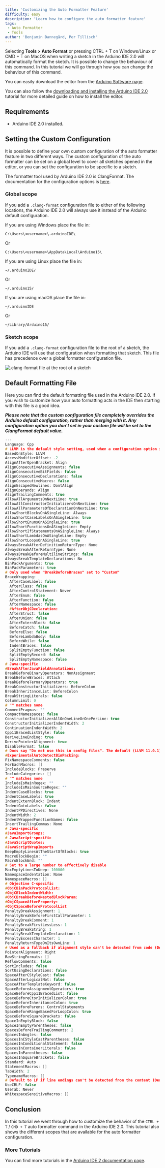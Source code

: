 ```yaml
---
title: 'Customizing the Auto Formatter Feature'
difficulty: easy
description: 'Learn how to configure the auto formatter feature'
tags:
 - Auto Formatter
 - Tools
author: 'Benjamin Dannegård, Per Tillisch'
---
```


Selecting **Tools > Auto Format** or pressing CTRL + T on Windows/Linux or CMD + T on MacOS when writing a sketch in the Arduino IDE 2.0 will automatically format the sketch. It is possible to change the behaviour of this command. In this tutorial we will go through how you can change the behaviour of this command. 

You can easily download the editor from the [Arduino Software page](https://www.arduino.cc/en/software#experimental-software). 

You can also follow the [downloading and installing the Arduino IDE 2.0](/en/Tutorial/getting-started-with-ide-v2/ide-v2-downloading-and-installing) tutorial for more detailed guide on how to install the editor.

## Requirements

- Arduino IDE 2.0 installed. 

## Setting the Custom Configuration

It is possible to define your own custom configuration of the auto formatter feature in two different ways. The custom configuration of the auto formatter can be set on a global level to cover all sketches opened in the editor, or you can set the configuration to be specific to a sketch.

The formatter tool used by Arduino IDE 2.0 is ClangFormat. The documentation for the configuration options is [here](https://clang.llvm.org/docs/ClangFormatStyleOptions.html).

### Global scope
If you add a `.clang-format` configuration file to either of the following locations, the Arduino IDE 2.0 will always use it instead of the Arduino default configuration.

If you are using Windows place the file in:
```
C:\Users\<username>\.arduinoIDE\
```
Or
```
C:\Users\<username>\AppData\Local\Arduino15\
```

If you are using Linux place the file in:
```
~/.arduinoIDE/
```
Or
```
~/.arduino15/
```

If you are using macOS place the file in:
```
~/.arduinoIDE
```
Or
```
~/Library/Arduino15/
```

### Sketch scope
If you add a `.clang-format` configuration file to the root of a sketch, the Arduino IDE will use that configuration when formatting that sketch. This file has precedence over a global formatter configuration file.

![.clang-format file at the root of a sketch](assets/format-file-at-root.png)

## Default Formatting File

Here you can find the default formatting file used in the Arduino IDE 2.0. If you wish to customize how your auto formatting acts in the IDE then starting with this file is a good idea.

***Please note that the custom configuration file completely overrides the Arduino default configuration, rather than merging with it. Any configuration option you don't set in your custom file will be set to the ClangFormat default value.***

```cpp
---
Language: Cpp
# LLVM is the default style setting, used when a configuration option is not set here
BasedOnStyle: LLVM
AccessModifierOffset: -2
AlignAfterOpenBracket: Align
AlignConsecutiveAssignments: false
AlignConsecutiveBitFields: false
AlignConsecutiveDeclarations: false
AlignConsecutiveMacros: false
AlignEscapedNewlines: DontAlign
AlignOperands: Align
AlignTrailingComments: true
AllowAllArgumentsOnNextLine: true
AllowAllConstructorInitializersOnNextLine: true
AllowAllParametersOfDeclarationOnNextLine: true
AllowShortBlocksOnASingleLine: Always
AllowShortCaseLabelsOnASingleLine: true
AllowShortEnumsOnASingleLine: true
AllowShortFunctionsOnASingleLine: Empty
AllowShortIfStatementsOnASingleLine: Always
AllowShortLambdasOnASingleLine: Empty
AllowShortLoopsOnASingleLine: true
AlwaysBreakAfterDefinitionReturnType: None
AlwaysBreakAfterReturnType: None
AlwaysBreakBeforeMultilineStrings: false
AlwaysBreakTemplateDeclarations: No
BinPackArguments: true
BinPackParameters: true
# Only used when "BreakBeforeBraces" set to "Custom"
BraceWrapping:
  AfterCaseLabel: false
  AfterClass: false
  AfterControlStatement: Never
  AfterEnum: false
  AfterFunction: false
  AfterNamespace: false
  #AfterObjCDeclaration:
  AfterStruct: false
  AfterUnion: false
  AfterExternBlock: false
  BeforeCatch: false
  BeforeElse: false
  BeforeLambdaBody: false
  BeforeWhile: false
  IndentBraces: false
  SplitEmptyFunction: false
  SplitEmptyRecord: false
  SplitEmptyNamespace: false
# Java-specific
#BreakAfterJavaFieldAnnotations:
BreakBeforeBinaryOperators: NonAssignment
BreakBeforeBraces: Attach
BreakBeforeTernaryOperators: true
BreakConstructorInitializers: BeforeColon
BreakInheritanceList: BeforeColon
BreakStringLiterals: false
ColumnLimit: 0
# "" matches none
CommentPragmas: ""
CompactNamespaces: false
ConstructorInitializerAllOnOneLineOrOnePerLine: true
ConstructorInitializerIndentWidth: 2
ContinuationIndentWidth: 2
Cpp11BracedListStyle: false
DeriveLineEnding: true
DerivePointerAlignment: true
DisableFormat: false
# Docs say "Do not use this in config files". The default (LLVM 11.0.1) is "false".
#ExperimentalAutoDetectBinPacking:
FixNamespaceComments: false
ForEachMacros: []
IncludeBlocks: Preserve
IncludeCategories: []
# "" matches none
IncludeIsMainRegex: ""
IncludeIsMainSourceRegex: ""
IndentCaseBlocks: true
IndentCaseLabels: true
IndentExternBlock: Indent
IndentGotoLabels: false
IndentPPDirectives: None
IndentWidth: 2
IndentWrappedFunctionNames: false
InsertTrailingCommas: None
# Java-specific
#JavaImportGroups:
# JavaScript-specific
#JavaScriptQuotes:
#JavaScriptWrapImports
KeepEmptyLinesAtTheStartOfBlocks: true
MacroBlockBegin: ""
MacroBlockEnd: ""
# Set to a large number to effectively disable
MaxEmptyLinesToKeep: 100000
NamespaceIndentation: None
NamespaceMacros: []
# Objective C-specific
#ObjCBinPackProtocolList:
#ObjCBlockIndentWidth:
#ObjCBreakBeforeNestedBlockParam:
#ObjCSpaceAfterProperty:
#ObjCSpaceBeforeProtocolList
PenaltyBreakAssignment: 1
PenaltyBreakBeforeFirstCallParameter: 1
PenaltyBreakComment: 1
PenaltyBreakFirstLessLess: 1
PenaltyBreakString: 1
PenaltyBreakTemplateDeclaration: 1
PenaltyExcessCharacter: 1
PenaltyReturnTypeOnItsOwnLine: 1
# Used as a fallback if alignment style can't be detected from code (DerivePointerAlignment: true)
PointerAlignment: Right
RawStringFormats: []
ReflowComments: false
SortIncludes: false
SortUsingDeclarations: false
SpaceAfterCStyleCast: false
SpaceAfterLogicalNot: false
SpaceAfterTemplateKeyword: false
SpaceBeforeAssignmentOperators: true
SpaceBeforeCpp11BracedList: false
SpaceBeforeCtorInitializerColon: true
SpaceBeforeInheritanceColon: true
SpaceBeforeParens: ControlStatements
SpaceBeforeRangeBasedForLoopColon: true
SpaceBeforeSquareBrackets: false
SpaceInEmptyBlock: false
SpaceInEmptyParentheses: false
SpacesBeforeTrailingComments: 2
SpacesInAngles: false
SpacesInCStyleCastParentheses: false
SpacesInConditionalStatement: false
SpacesInContainerLiterals: false
SpacesInParentheses: false
SpacesInSquareBrackets: false
Standard: Auto
StatementMacros: []
TabWidth: 2
TypenameMacros: []
# Default to LF if line endings can't be detected from the content (DeriveLineEnding).
UseCRLF: false
UseTab: Never
WhitespaceSensitiveMacros: []
```

## Conclusion

In this tutorial we went through how to customize the behavior of the `CTRL + T` / `CMD + T` auto formatter command in the Arduino IDE 2.0. This tutorial also shows the different scopes that are available for the auto formatter configuration.

### More Tutorials

You can find more tutorials in the [Arduino IDE 2 documentation page](/software/ide-v2/).
